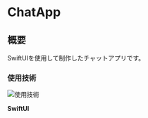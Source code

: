 # ChatApp


## 概要
SwiftUIを使用して制作したチャットアプリです。

### 使用技術
<img alt="使用技術" src="https://skillicons.dev/icons?theme=light&perline=8&i=swift" />



**SwiftUI**




